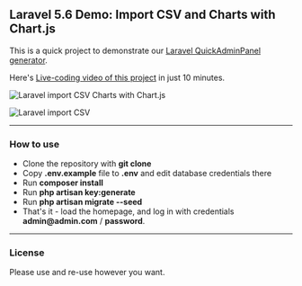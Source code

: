 ## Laravel 5.6 Demo: Import CSV and Charts with Chart.js

This is a quick project to demonstrate our [Laravel QuickAdminPanel generator](https://quickadminpanel.com).

Here's [Live-coding video of this project](https://www.youtube.com/watch?v=7ifksg13bDc) in just 10 minutes.

![Laravel import CSV Charts with Chart.js](http://webcoderpro.com/laravel-chart-csv-demo.png)

![Laravel import CSV](http://webcoderpro.com/laravel-import-csv-demo.png)

---

### How to use

- Clone the repository with __git clone__
- Copy __.env.example__ file to __.env__ and edit database credentials there
- Run __composer install__
- Run __php artisan key:generate__
- Run __php artisan migrate --seed__
- That's it - load the homepage, and log in with credentials __admin@admin.com__ / __password__.

---

### License

Please use and re-use however you want.